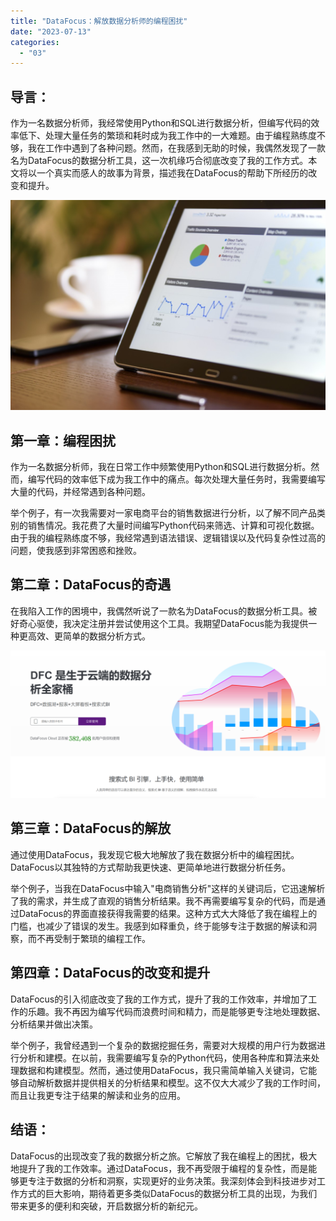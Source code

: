 ```yaml
---
title: "DataFocus：解放数据分析师的编程困扰"
date: "2023-07-13"
categories: 
  - "03"
---
```


## 导言：

作为一名数据分析师，我经常使用Python和SQL进行数据分析，但编写代码的效率低下、处理大量任务的繁琐和耗时成为我工作中的一大难题。由于编程熟练度不够，我在工作中遇到了各种问题。然而，在我感到无助的时候，我偶然发现了一款名为DataFocus的数据分析工具，这一次机缘巧合彻底改变了我的工作方式。本文将以一个真实而感人的故事为背景，描述我在DataFocus的帮助下所经历的改变和提升。

![image.png](images/1654755060-image-png.png)

## 第一章：编程困扰

作为一名数据分析师，我在日常工作中频繁使用Python和SQL进行数据分析。然而，编写代码的效率低下成为我工作中的痛点。每次处理大量任务时，我需要编写大量的代码，并经常遇到各种问题。

举个例子，有一次我需要对一家电商平台的销售数据进行分析，以了解不同产品类别的销售情况。我花费了大量时间编写Python代码来筛选、计算和可视化数据。由于我的编程熟练度不够，我经常遇到语法错误、逻辑错误以及代码复杂性过高的问题，使我感到非常困惑和挫败。

## 第二章：DataFocus的奇遇

在我陷入工作的困境中，我偶然听说了一款名为DataFocus的数据分析工具。被好奇心驱使，我决定注册并尝试使用这个工具。我期望DataFocus能为我提供一种更高效、更简单的数据分析方式。

![](images/1686616238-%E5%BE%AE%E4%BF%A1%E6%88%AA%E5%9B%BE_20230512142316.png)

## 第三章：DataFocus的解放

通过使用DataFocus，我发现它极大地解放了我在数据分析中的编程困扰。DataFocus以其独特的方式帮助我更快速、更简单地进行数据分析任务。

举个例子，当我在DataFocus中输入"电商销售分析"这样的关键词后，它迅速解析了我的需求，并生成了直观的销售分析结果。我不再需要编写复杂的代码，而是通过DataFocus的界面直接获得我需要的结果。这种方式大大降低了我在编程上的门槛，也减少了错误的发生。我感到如释重负，终于能够专注于数据的解读和洞察，而不再受制于繁琐的编程工作。

## 第四章：DataFocus的改变和提升

DataFocus的引入彻底改变了我的工作方式，提升了我的工作效率，并增加了工作的乐趣。我不再因为编写代码而浪费时间和精力，而是能够更专注地处理数据、分析结果并做出决策。

举个例子，我曾经遇到一个复杂的数据挖掘任务，需要对大规模的用户行为数据进行分析和建模。在以前，我需要编写复杂的Python代码，使用各种库和算法来处理数据和构建模型。然而，通过使用DataFocus，我只需简单输入关键词，它能够自动解析数据并提供相关的分析结果和模型。这不仅大大减少了我的工作时间，而且让我更专注于结果的解读和业务的应用。

## 结语：

DataFocus的出现改变了我的数据分析之旅。它解放了我在编程上的困扰，极大地提升了我的工作效率。通过DataFocus，我不再受限于编程的复杂性，而是能够更专注于数据的分析和洞察，实现更好的业务决策。我深刻体会到科技进步对工作方式的巨大影响，期待着更多类似DataFocus的数据分析工具的出现，为我们带来更多的便利和突破，开启数据分析的新纪元。
